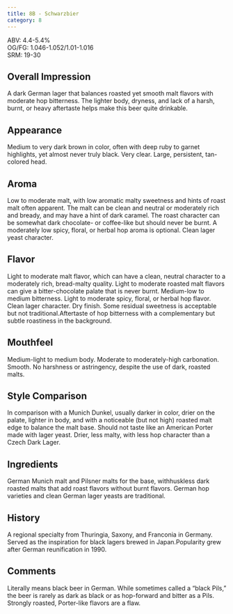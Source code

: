 ```yaml
---
title: 8B - Schwarzbier
category: 8
---
```


ABV: 4.4-5.4%  
OG/FG: 1.046-1.052/1.01-1.016  
SRM: 19-30  

## Overall Impression
A dark German lager that balances roasted yet smooth malt flavors with moderate hop bitterness. The lighter body, dryness, and lack of a harsh, burnt, or heavy aftertaste helps make this beer quite drinkable.

## Appearance
Medium to very dark brown in color, often with deep ruby to garnet highlights, yet almost never truly black. Very clear. Large, persistent, tan-colored head.

## Aroma
Low to moderate malt, with low aromatic malty sweetness and hints of roast malt often apparent. The malt can be clean and neutral or moderately rich and bready, and may have a hint of dark caramel. The roast character can be somewhat dark chocolate- or coffee-like but should never be burnt. A moderately low spicy, floral, or herbal hop aroma is optional. Clean lager yeast character.

## Flavor
Light to moderate malt flavor, which can have a clean, neutral character to a moderately rich, bread-malty quality. Light to moderate roasted malt flavors can give a bitter-chocolate palate that is never burnt. Medium-low to medium bitterness. Light to moderate spicy, floral, or herbal hop flavor. Clean lager character. Dry finish. Some residual sweetness is acceptable but not traditional.Aftertaste of hop bitterness with a complementary but subtle roastiness in the background.

## Mouthfeel
Medium-light to medium body. Moderate to moderately-high carbonation. Smooth. No harshness or astringency, despite the use of dark, roasted malts.

## Style Comparison
In comparison with a Munich Dunkel, usually darker in color, drier on the palate, lighter in body, and with a noticeable (but not high) roasted malt edge to balance the malt base. Should not taste like an American Porter made with lager yeast. Drier, less malty, with less hop character than a Czech Dark Lager.

## Ingredients
German Munich malt and Pilsner malts for the base, withhuskless dark roasted malts that add roast flavors without burnt flavors. German hop varieties and clean German lager yeasts are traditional.

## History
A regional specialty from Thuringia, Saxony, and Franconia in Germany. Served as the inspiration for black lagers brewed in Japan.Popularity grew after German reunification in 1990.

## Comments
Literally means black beer in German. While sometimes called a “black Pils,” the beer is rarely as dark as black or as hop-forward and bitter as a Pils. Strongly roasted, Porter-like flavors are a flaw.